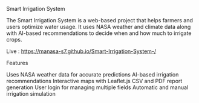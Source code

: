Smart Irrigation System

The Smart Irrigation System is a web-based project that helps farmers and users optimize water usage.
It uses NASA weather and climate data along with AI-based recommendations to decide when and how much to irrigate crops.

Live : https://manasa-s7.github.io/Smart-Irrigation-System-/

Features

Uses NASA weather data for accurate predictions
AI-based irrigation recommendations
Interactive maps with Leaflet.js
CSV and PDF report generation
User login for managing multiple fields
Automatic and manual irrigation simulation
